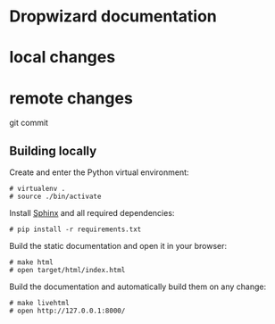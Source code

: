 # Dropwizard documentation

# local changes
# remote changes
git commit
## Building locally

Create and enter the Python virtual environment:

    # virtualenv .
    # source ./bin/activate

Install [Sphinx](http://sphinx-doc.org) and all required dependencies:

    # pip install -r requirements.txt

Build the static documentation and open it in your browser:

    # make html
    # open target/html/index.html

Build the documentation and automatically build them on any change:

    # make livehtml
    # open http://127.0.0.1:8000/
